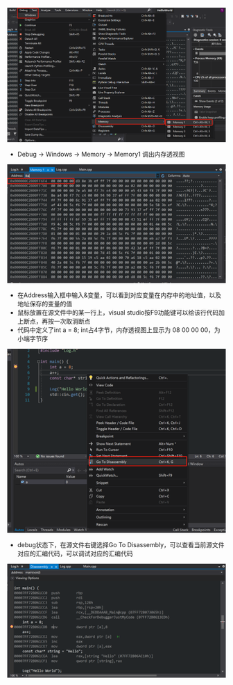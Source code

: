 ![debug](./images/debug.jpg)

- Debug -> Windows -> Memory -> Memory1 调出内存透视图

![memory](./images/memory.jpg)

- 在Address输入框中输入&变量，可以看到对应变量在内存中的地址值，以及地址保存的变量的值
- 鼠标放置在源文件中的某一行上，visual studio按F9功能键可以给该行代码加上断点，再按一次取消断点
- 代码中定义了int a = 8; int占4字节，内存透视图上显示为 08 00 00 00，为小端字节序

![go-to-disassembly.jpg](./images/go-to-disassembly.jpg)

- debug状态下，在源文件右键选择Go To Disassembly，可以查看当前源文件对应的汇编代码，可以调试对应的汇编代码

![assembly](./images/assembly.jpg)